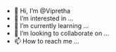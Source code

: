 - 👋 Hi, I’m @Vipretha
- 👀 I’m interested in ...
- 🌱 I’m currently learning ...
- 💞️ I’m looking to collaborate on ...
- 📫 How to reach me ...

<!---
Vipretha/Vipretha is a ✨ special ✨ repository because its `README.md` (this file) appears on your GitHub profile.
You can click the Preview link to take a look at your changes.
--->
